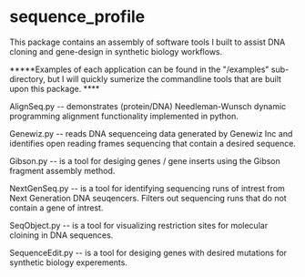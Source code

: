 # sequence_profile
This package contains an assembly of software tools I built to assist DNA cloning and gene-design in synthetic biology workflows.

*****Examples of each application can be found in the "/examples" sub-directory, but I will quickly sumerize the commandline tools that are built upon this package. ****

AlignSeq.py -- demonstrates (protein/DNA) Needleman-Wunsch dynamic programming alignment functionality implemented in python.

Genewiz.py  -- reads DNA sequenceing data generated by Genewiz Inc and identifies open reading frames sequencing that contain a desired sequence.

Gibson.py  -- is a tool for desiging genes / gene inserts using the Gibson fragment assembly method.

NextGenSeq.py -- is a tool for identifying sequencing runs of intrest from Next Generation DNA seuqencers. Filters out sequencing runs that do not contain a gene of intrest.

SeqObject.py -- is a tool for visualizing restriction sites for molecular cloining in DNA sequences. 

SequenceEdit.py -- is a tool for desiging genes with desired mutations for synthetic biology experements. 





